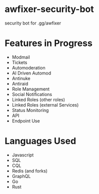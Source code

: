 # awfixer-security-bot
security bot for .gg/awfixer

# Features in Progress

- Modmail
- Tickets
- Automoderation
- AI Driven Automod
- Antinuke
- Antiraid
- Role Management
- Social Notifications
- Linked Roles (other roles)
- Linked Roles (external Services)
- Status Monitoring
- API
- Endpoint Use

# Languages Used

- Javascript
- SQL
- CQL
- Redis (and forks)
- GraphQL
- Go
- Rust
